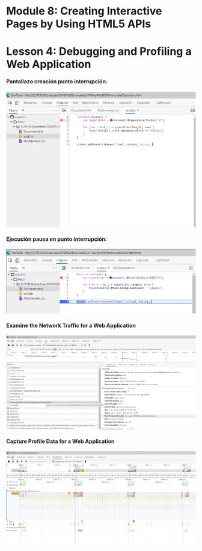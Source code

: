 # Module 8: Creating Interactive Pages by Using HTML5 APIs

# Lesson 4: Debugging and Profiling a Web Application

#### Pantallazo creación punto interrupción:

<img src="image-20201013172646218.png">

#### Ejecución pausa en punto interrupción:

<img src="image-20201013172829742.png">

#### Examine the Network Traffic for a Web Application

<img src="image-20201013173553386.png">

#### Capture Profile Data for a Web Application

<img src="image-20201013174116339.png">
